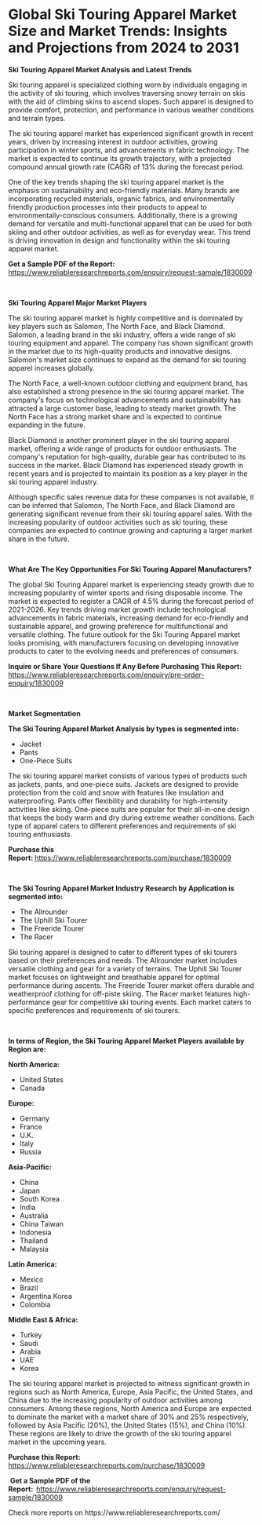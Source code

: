 <p><h1>Global Ski Touring Apparel Market Size and Market Trends: Insights and Projections from 2024 to 2031</h1></p><p><strong>Ski Touring Apparel Market Analysis and Latest Trends</strong></p>
<p><p>Ski touring apparel is specialized clothing worn by individuals engaging in the activity of ski touring, which involves traversing snowy terrain on skis with the aid of climbing skins to ascend slopes. Such apparel is designed to provide comfort, protection, and performance in various weather conditions and terrain types.</p><p>The ski touring apparel market has experienced significant growth in recent years, driven by increasing interest in outdoor activities, growing participation in winter sports, and advancements in fabric technology. The market is expected to continue its growth trajectory, with a projected compound annual growth rate (CAGR) of 13% during the forecast period.</p><p>One of the key trends shaping the ski touring apparel market is the emphasis on sustainability and eco-friendly materials. Many brands are incorporating recycled materials, organic fabrics, and environmentally friendly production processes into their products to appeal to environmentally-conscious consumers. Additionally, there is a growing demand for versatile and multi-functional apparel that can be used for both skiing and other outdoor activities, as well as for everyday wear. This trend is driving innovation in design and functionality within the ski touring apparel market.</p></p>
<p><strong>Get a Sample PDF of the Report:&nbsp;</strong> <a href="https://www.reliableresearchreports.com/enquiry/request-sample/1830009">https://www.reliableresearchreports.com/enquiry/request-sample/1830009</a></p>
<p>&nbsp;</p>
<p><strong>Ski Touring Apparel Major Market Players</strong></p>
<p><p>The ski touring apparel market is highly competitive and is dominated by key players such as Salomon, The North Face, and Black Diamond. Salomon, a leading brand in the ski industry, offers a wide range of ski touring equipment and apparel. The company has shown significant growth in the market due to its high-quality products and innovative designs. Salomon's market size continues to expand as the demand for ski touring apparel increases globally.</p><p>The North Face, a well-known outdoor clothing and equipment brand, has also established a strong presence in the ski touring apparel market. The company's focus on technological advancements and sustainability has attracted a large customer base, leading to steady market growth. The North Face has a strong market share and is expected to continue expanding in the future.</p><p>Black Diamond is another prominent player in the ski touring apparel market, offering a wide range of products for outdoor enthusiasts. The company's reputation for high-quality, durable gear has contributed to its success in the market. Black Diamond has experienced steady growth in recent years and is projected to maintain its position as a key player in the ski touring apparel industry.</p><p>Although specific sales revenue data for these companies is not available, it can be inferred that Salomon, The North Face, and Black Diamond are generating significant revenue from their ski touring apparel sales. With the increasing popularity of outdoor activities such as ski touring, these companies are expected to continue growing and capturing a larger market share in the future.</p></p>
<p>&nbsp;</p>
<p><strong>What Are The Key Opportunities For Ski Touring Apparel Manufacturers?</strong></p>
<p><p>The global Ski Touring Apparel market is experiencing steady growth due to increasing popularity of winter sports and rising disposable income. The market is expected to register a CAGR of 4.5% during the forecast period of 2021-2026. Key trends driving market growth include technological advancements in fabric materials, increasing demand for eco-friendly and sustainable apparel, and growing preference for multifunctional and versatile clothing. The future outlook for the Ski Touring Apparel market looks promising, with manufacturers focusing on developing innovative products to cater to the evolving needs and preferences of consumers.</p></p>
<p><strong>Inquire or Share Your Questions If Any Before Purchasing This Report:</strong> <a href="https://www.reliableresearchreports.com/enquiry/pre-order-enquiry/1830009">https://www.reliableresearchreports.com/enquiry/pre-order-enquiry/1830009</a></p>
<p>&nbsp;</p>
<p><strong>Market Segmentation</strong></p>
<p><strong>The Ski Touring Apparel Market Analysis by types is segmented into:</strong></p>
<p><ul><li>Jacket</li><li>Pants</li><li>One-Piece Suits</li></ul></p>
<p><p>The ski touring apparel market consists of various types of products such as jackets, pants, and one-piece suits. Jackets are designed to provide protection from the cold and snow with features like insulation and waterproofing. Pants offer flexibility and durability for high-intensity activities like skiing. One-piece suits are popular for their all-in-one design that keeps the body warm and dry during extreme weather conditions. Each type of apparel caters to different preferences and requirements of ski touring enthusiasts.</p></p>
<p><strong>Purchase this Report:&nbsp;</strong><a href="https://www.reliableresearchreports.com/purchase/1830009">https://www.reliableresearchreports.com/purchase/1830009</a></p>
<p>&nbsp;</p>
<p><strong>The Ski Touring Apparel Market Industry Research by Application is segmented into:</strong></p>
<p><ul><li>The Allrounder</li><li>The Uphill Ski Tourer</li><li>The Freeride Tourer</li><li>The Racer</li></ul></p>
<p><p>Ski touring apparel is designed to cater to different types of ski tourers based on their preferences and needs. The Allrounder market includes versatile clothing and gear for a variety of terrains. The Uphill Ski Tourer market focuses on lightweight and breathable apparel for optimal performance during ascents. The Freeride Tourer market offers durable and weatherproof clothing for off-piste skiing. The Racer market features high-performance gear for competitive ski touring events. Each market caters to specific preferences and requirements of ski tourers.</p></p>
<p>&nbsp;</p>
<p><strong>In terms of Region, the Ski Touring Apparel Market Players available by Region are:</strong></p>
<p>
    <p> <strong> North America: </strong>
        <ul>
            <li>United States</li>
            <li>Canada</li>
        </ul>
        </p> 
    <p> <strong> Europe: </strong>
        <ul>
            <li>Germany</li>
            <li>France</li>
            <li>U.K.</li>
            <li>Italy</li>
            <li>Russia</li>
        </ul>
        </p> 
    <p> <strong> Asia-Pacific: </strong>
        <ul>
            <li>China</li>
            <li>Japan</li>
            <li>South Korea</li>
            <li>India</li>
            <li>Australia</li>
            <li>China Taiwan</li>
            <li>Indonesia</li>
            <li>Thailand</li>
            <li>Malaysia</li>
        </ul>
        </p> 
    <p> <strong> Latin America: </strong>
        <ul>
            <li>Mexico</li>
            <li>Brazil</li>
            <li>Argentina Korea</li>
            <li>Colombia</li>
        </ul>
        </p> 
    <p> <strong> Middle East & Africa: </strong>
        <ul>
            <li>Turkey</li>
            <li>Saudi</li>
            <li>Arabia</li>
            <li>UAE</li>
            <li>Korea</li>
        </ul>
    </p>
    </p>
<p><p>The ski touring apparel market is projected to witness significant growth in regions such as North America, Europe, Asia Pacific, the United States, and China due to the increasing popularity of outdoor activities among consumers. Among these regions, North America and Europe are expected to dominate the market with a market share of 30% and 25% respectively, followed by Asia Pacific (20%), the United States (15%), and China (10%). These regions are likely to drive the growth of the ski touring apparel market in the upcoming years.</p></p>
<p><strong>Purchase this Report: </strong><a href="https://www.reliableresearchreports.com/purchase/1830009">https://www.reliableresearchreports.com/purchase/1830009</a></p>
<p>&nbsp;<strong>Get a Sample PDF of the Report:&nbsp;&nbsp;</strong><a href="https://www.reliableresearchreports.com/enquiry/request-sample/1830009">https://www.reliableresearchreports.com/enquiry/request-sample/1830009</a></p>
<p><strong></strong></p>
<p>Check more reports on https://www.reliableresearchreports.com/</p>